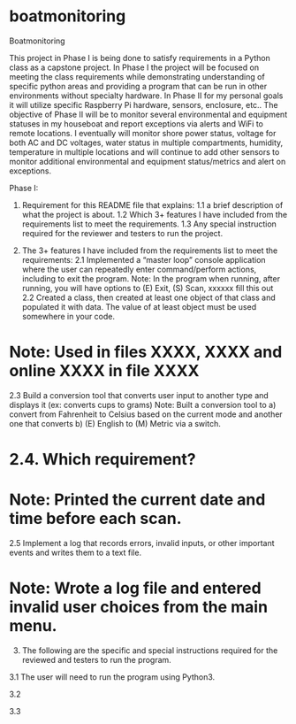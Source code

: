 # boatmonitoring

Boatmonitoring

This project in Phase I is being done to satisfy requirements in a Python class as a capstone project.   In Phase I the project will be focused on meeting the class requirements while demonstrating understanding of specific python areas and providing a program that can be run in other environments without specialty hardware.    In Phase II for my personal goals it will utilize specific Raspberry Pi hardware, sensors, enclosure, etc..     The objective of Phase II will be to monitor several environmental and equipment statuses in my houseboat and report exceptions via alerts and WiFi to remote locations.   I eventually will monitor shore power status, voltage for both AC and DC voltages, water status in multiple compartments, humidity, temperature in multiple locations and will continue to add other sensors to monitor additional environmental and equipment status/metrics and alert on exceptions.

Phase I:

1.	Requirement for this README file that explains:
1.1	a brief description of what the project is about.
1.2	Which 3+ features I have included from the requirements list to meet the requirements.
1.3	Any special instruction required for the reviewer and testers to run the project.

2.	The 3+ features I have included from the requirements list to meet the requirements:
2.1 Implemented a “master loop” console application where the user can repeatedly enter command/perform actions, including to exit the program.
	Note:  In the program when running, after running, you will have options to (E) Exit, (S) Scan,  xxxxxx fill this out   
2.2 Created a class, then created at least one object of that class and populated it with data.   The value of at least object must be used somewhere in your code.
#	Note:  Used in files XXXX, XXXX and online XXXX in file XXXX
2.3 Build a conversion tool that converts user input to another type and displays it (ex: converts cups to grams)
	Note:  Built a conversion tool to a) convert from Fahrenheit to Celsius based on the current mode and another one that converts b) (E) English to (M) Metric via a switch. 
# 2.4.  Which requirement?
#	Note:  Printed the current date and time before each scan.
2.5    Implement a log that records errors, invalid inputs, or other important events and writes them to a text file.
#	Note:  Wrote a log file and entered invalid user choices from the main menu.

3.	The following are the specific and special instructions required for the reviewed and testers to run the program.

3.1 The user will need to run the program using Python3.

3.2

3.3







